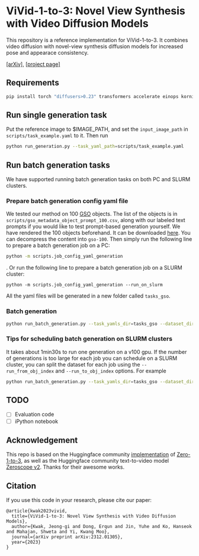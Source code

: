 # ViVid-1-to-3: Novel View Synthesis with Video Diffusion Models

This repository is a reference implementation for ViVid-1-to-3. It combines video diffusion with novel-view synthesis diffusion models for increased pose and appearace consistency.

[[arXiv]](https://arxiv.org/abs/2312.01305), [[project page]](https://ubc-vision.github.io/vivid123/)

## Requirements
```bash
pip install torch "diffusers>0.23" transformers accelerate einops kornia imageio[ffmpeg] opencv pydantic
```

## Run single generation task
Put the reference image to $IMAGE_PATH, and set the `input_image_path` in `scripts/task_example.yaml` to it. Then run
```bash
python run_generation.py --task_yaml_path=scripts/task_example.yaml
```

## Run batch generation tasks
We have supported running batch generation tasks on both PC and SLURM clusters.
### Prepare batch generation config yaml file
We tested our method on 100 [GSO](https://app.gazebosim.org/GoogleResearch/fuel/collections/Scanned%20Objects%20by%20Google%20Research) objects. The list of the objects is in `scripts/gso_metadata_object_prompt_100.csv`, along with our labeled text prompts if you would like to test prompt-based generation yourself. We have rendered the 100 objects beforehand. It can be downloaded [here](https://drive.google.com/file/d/1A9PJDRD27igX5p88slWVF_QSDKxaZDCZ/view?usp=sharing). You can decompress the content into `gso-100`. Then simply run the following line to prepare a batch generation job on a PC:
```bash
python -m scripts.job_config_yaml_generation 
```
. Or run the following line to prepare a batch generation job on a SLURM cluster:
```
python -m scripts.job_config_yaml_generation --run_on_slurm
```
All the yaml files will be generated in a new folder called `tasks_gso`.

### Batch generation
```bash
python run_batch_generation.py --task_yamls_dir=tasks_gso --dataset_dir=gso-100 --output_dir=outputs --obj_csv_file=scripts/gso_metadata_object_prompt_100.csv
```

### Tips for scheduling batch generation on SLURM clusters
It takes about 1min30s to run one generation on a v100 gpu. If the number of generations is too large for each job you can schedule on a SLURM cluster, 
you can split the dataset for each job using the `--run_from_obj_index` and `--run_to_obj_index` options. For example
```bash
python run_batch_generation.py --task_yamls_dir=tasks_gso --dataset_dir=gso-100 --output_dir=outputs --obj_csv_file=scripts/gso_metadata_object_prompt_100.csv --run_from_obj_index=0 --run_to_obj_index=50
```

## TODO
- [ ] Evaluation code
- [ ] iPython notebook

## Acknowledgement
This repo is based on the Huggingface community [implementation](https://huggingface.co/bennyguo/zero123-xl-diffusers) of [Zero-1-to-3](https://github.com/cvlab-columbia/zero123), as well as the Huggingface community text-to-video model [Zeroscope v2](https://huggingface.co/cerspense/zeroscope_v2_576w). Thanks for their awesome works.

## Citation

If you use this code in your research, please cite our paper:
```
@article{kwak2023vivid,
  title={ViVid-1-to-3: Novel View Synthesis with Video Diffusion Models},
  author={Kwak, Jeong-gi and Dong, Erqun and Jin, Yuhe and Ko, Hanseok and Mahajan, Shweta and Yi, Kwang Moo},
  journal={arXiv preprint arXiv:2312.01305},
  year={2023}
}
```
